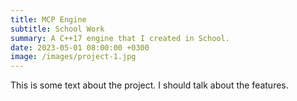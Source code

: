 ```yaml
---
title: MCP Engine
subtitle: School Work
summary: A C++17 engine that I created in School.
date: 2023-05-01 08:00:00 +0300
image: /images/project-1.jpg
---
```


This is some text about the project. I should talk about the features.